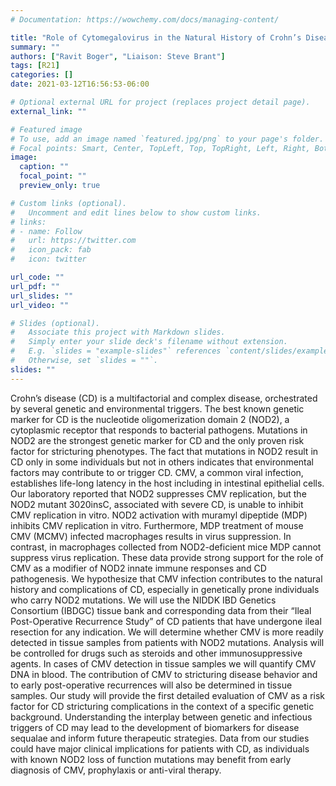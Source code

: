 ```yaml
---
# Documentation: https://wowchemy.com/docs/managing-content/

title: "Role of Cytomegalovirus in the Natural History of Crohn’s Disease"
summary: ""
authors: ["Ravit Boger", "Liaison: Steve Brant"]
tags: [R21]
categories: []
date: 2021-03-12T16:56:53-06:00

# Optional external URL for project (replaces project detail page).
external_link: ""

# Featured image
# To use, add an image named `featured.jpg/png` to your page's folder.
# Focal points: Smart, Center, TopLeft, Top, TopRight, Left, Right, BottomLeft, Bottom, BottomRight.
image:
  caption: ""
  focal_point: ""
  preview_only: true

# Custom links (optional).
#   Uncomment and edit lines below to show custom links.
# links:
# - name: Follow
#   url: https://twitter.com
#   icon_pack: fab
#   icon: twitter

url_code: ""
url_pdf: ""
url_slides: ""
url_video: ""

# Slides (optional).
#   Associate this project with Markdown slides.
#   Simply enter your slide deck's filename without extension.
#   E.g. `slides = "example-slides"` references `content/slides/example-slides.md`.
#   Otherwise, set `slides = ""`.
slides: ""
---
```


Crohn’s disease (CD) is a multifactorial and complex disease, orchestrated by several genetic and environmental triggers. The best known genetic marker for CD is the nucleotide oligomerization domain 2 (NOD2), a cytoplasmic receptor that responds to bacterial pathogens. Mutations in NOD2 are the strongest genetic marker for CD and the only proven risk factor for stricturing phenotypes. The fact that mutations in NOD2 result in CD only in some individuals but not in others indicates that environmental factors may contribute to or trigger CD. CMV, a common viral infection, establishes life-long latency in the host including in intestinal epithelial cells. Our laboratory reported that NOD2 suppresses CMV replication, but the NOD2 mutant 3020insC, associated with severe CD, is unable to inhibit CMV replication in vitro. NOD2 activation with muramyl dipeptide (MDP) inhibits CMV replication in vitro. Furthermore, MDP treatment of mouse CMV (MCMV) infected macrophages results in virus suppression. In contrast, in macrophages collected from NOD2-deficient mice MDP cannot suppress virus replication. These data provide strong support for the role of CMV as a modifier of NOD2 innate immune responses and CD pathogenesis. We hypothesize that CMV infection contributes to the natural history and complications of CD, especially in genetically prone individuals who carry NOD2 mutations. We will use the NIDDK IBD Genetics Consortium (IBDGC) tissue bank and corresponding data from their “Ileal Post-Operative Recurrence Study” of CD patients that have undergone ileal resection for any indication. We will determine whether CMV is more readily detected in tissue samples from patients with NOD2 mutations. Analysis will be controlled for drugs such as steroids and other immunosuppressive agents. In cases of CMV detection in tissue samples we will quantify CMV DNA in blood. The contribution of CMV to stricturing disease behavior and to early post-operative recurrences will also be determined in tissue samples. Our study will provide the first detailed evaluation of CMV as a risk factor for CD stricturing complications in the context of a specific genetic background. Understanding the interplay between genetic and infectious triggers of CD may lead to the development of biomarkers for disease sequalae and inform future therapeutic strategies. Data from our studies could have major clinical implications for patients with CD, as individuals with known NOD2 loss of function mutations may benefit from early diagnosis of CMV, prophylaxis or anti-viral therapy.
